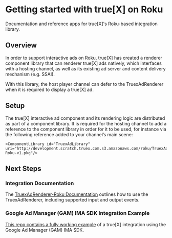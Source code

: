 # Getting started with true[X] on Roku

Documentation and reference apps for true[X]'s Roku-based integration library.

## Overview

In order to support interactive ads on Roku, true[X] has created a renderer component library that can renderer true[X] ads natively, which interfaces with a hosting channel, as well as its existing ad server and content delivery mechanism (e.g. SSAI).

With this library, the host player channel can defer to the TruexAdRenderer when it is required to display a true[X] ad.

## Setup

The true[X] interactive ad component and its rendering logic are distributed as part of a component library. It is required for the hosting channel to add a reference to the component library in order for it to be used, for instance via the following reference added to your channel’s main scene:

    <ComponentLibrary id="TruexAdLibrary" uri="http://development.scratch.truex.com.s3.amazonaws.com/roku/TruexAdRenderer-Roku-v1.pkg"/>

## Next Steps

### Integration Documentation

The [TruexAdRenderer-Roku Documentation](DOCS.md) outlines how to use the TruexAdRenderer, including supported input and output events. 

### Google Ad Manager (GAM) IMA SDK Integration Example

[This repo contains a fully working example](https://github.com/socialvibe/truex-roku-google-ad-manager-reference-app) of a true[X] integration using the Google Ad Manager (GAM) IMA SDK. 